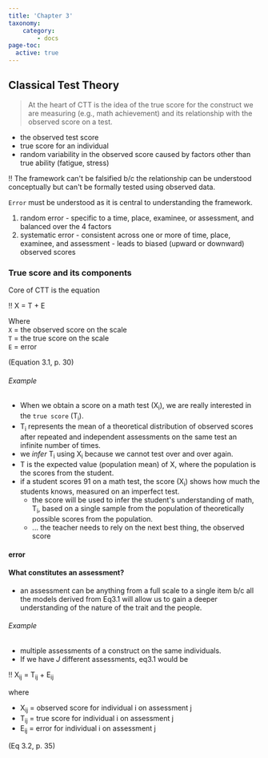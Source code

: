 ```yaml
---
title: 'Chapter 3'
taxonomy:
    category:
        - docs
page-toc:
  active: true
---
```



## Classical Test Theory

> At the heart of CTT is the idea of the true score for the construct we are measuring (e.g., math achievement) and its relationship with the observed score on a test.

- the observed test score
- true score for an individual
- random variability in the observed score caused by factors other than true ability (fatigue, stress)

!! The framework can't be falsified b/c the relationship can be understood conceptually but can't be formally tested using observed data.

`Error` must be understood as it is central to understanding the framework.
1. random error - specific to a time, place, examinee, or assessment, and balanced over the 4 factors
2. systematic error - consistent across one or more of time, place, examinee, and assessment - leads to biased (upward or downward) observed scores

### True score and its components

Core of CTT is the equation

!! X = T + E

Where  
`X` = the observed score on the scale  
`T` = the true score on the scale  
`E` = error

(Equation 3.1, p. 30)

###### Example
- When we obtain a score on a math test (X<sub>i</sub>), we are really interested in the `true score` (T<sub>i</sub>).
- T<sub>i</sub> represents the mean of a theoretical distribution of observed scores after repeated and independent assessments on the same test an infinite number of times.
- we *infer* T<sub>i</sub> using X<sub>i</sub> because we cannot test over and over again.  
- T is the expected value (population mean) of X, where the population is the scores from the student.
- if a student scores 91 on a math test, the score (X<sub>i</sub>) shows how much the students knows, measured on an imperfect test.
  - the score will be used to infer the student's understanding of math, T<sub>i</sub>, based on a single sample from the population of theoretically possible scores from the population.
  - ... the teacher needs to rely on the next best thing, the observed score

#### error

#### What constitutes an assessment?
- an assessment can be anything from a full scale to a single item b/c all the models derived from Eq3.1 will allow us to gain a deeper understanding of the nature of the trait and the people.

###### Example
- multiple assessments of a construct on the same individuals.
- If we have *J* different assessments, eq3.1 would be

!! X<sub>ij</sub> = T<sub>ij</sub> + E<sub>ij</sub>   

where

- X<sub>ij</sub> = observed score for individual i on assessment j
- T<sub>ij</sub> = true score for individual i on assessment j
- E<sub>ij</sub> = error for individual i on assessment j

(Eq 3.2, p. 35)

